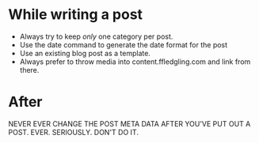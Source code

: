 While writing a post
====================

- Always try to keep *only* one category per post.
- Use the date command to generate the date format for the post
- Use an existing blog post as a template.
- Always prefer to throw media into content.ffledgling.com and link from there.

After
=====

NEVER EVER CHANGE THE POST META DATA AFTER YOU'VE PUT OUT A POST. EVER.
SERIOUSLY. DON'T DO IT.
